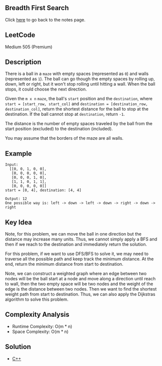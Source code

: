 ## Breadth First Search
Click [here](../notes.md) to go back to the notes page.

## LeetCode
Medium 505 (Premium)

## Description
There is a ball in a `maze` with empty spaces (represented as `0`) and walls (represented as `1`). The ball can go though the empty spaces by rolling up, down, left or right, but it won't stop rolling until hitting a wall. When the ball stops, it could choose the next direction.

Given the `m x n` `maze`, the ball's `start` position and the `destination`, where `start = [start_row, start_col]` and `destination = [destination_row, destination_col]`, return the shortest distance for the ball to stop at the destination. If the ball cannot stop at `destination`, return `-1`.

The distance is the number of empty spaces traveled by the ball from the start position (excluded) to the destination (included).

You may assume that the borders of the maze are all walls.

## Example
```
Input:
  [[0, 0, 1, 0, 0],
   [0, 0, 0, 0, 0],
   [0, 0, 0, 1, 0],
   [1, 1, 0, 1, 1],
   [0, 0, 0, 0, 0]]
start = [0, 4], destination: [4, 4]

Output: 12
One possible way is: left -> down -> left -> down -> right -> down -> right
```

## Key Idea
Note, for this problem, we can move the ball in one direction but the distance may increase many units. Thus, we cannot simply apply a BFS and then if we reach to the destination and immediately return the solution.

For this problem, if we want to use DFS/BFS to solve it, we may need to traverse all the possible path and keep track the minimum distance. At the end, return the minimum distance from start to destination.

Note, we can construct a weighted graph where an edge between two nodes will be the ball start at a node and move along a direction until reach to wall, then the two empty space will be two nodes and the weight of the edge is the distance between two nodes. Then we want to find the shortest weight path from start to destination. Thus, we can also apply the Dijkstras algorithm to solve this problem.

## Complexity Analysis
- Runtime Complexity: O(m * n)
- Space Complexity: O(m * n)

## Solution
- [C++](solution.cpp)
